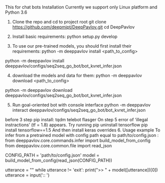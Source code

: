 This for chat bots
Installation
Currently we support only Linux platform and Python 3.6
1.	Clone the repo and cd to project root
git clone https://github.com/deepmipt/DeepPavlov.git
cd DeepPavlov
2.	Install basic requirements:
python setup.py develop

3.	To use our pre-trained models, you should first install their requirements:
python -m deeppavlov install <path_to_config>

python -m deeppavlov install deeppavlov/configs/seq2seq_go_bot/bot_kvret_infer.json

4.	download the models and data for them:
python -m deeppavlov download <path_to_config>

python -m deeppavlov download deeppavlov/configs/seq2seq_go_bot/bot_kvret_infer.json

5.	Run goal-oriented bot with console interface
python -m deeppavlov interact deeppavlov/configs/seq2seq_go_bot/bot_kvret_infer.json

before 3 step pip install:
tqdm
telebot
flasger
On step 5 error of ‘illegal instractions’ (tf = 1.8) appears.
Try running
pip uninstall tensorflow
pip install tensorflow==1.5
And then install
keras
overrides
6.	Usage example
To infer from a pretrained model with config path equal to path/to/config.json :
from deeppavlov.core.commands.infer import build_model_from_config
from deeppavlov.core.common.file import read_json

CONFIG_PATH = 'path/to/config.json'
model = build_model_from_config(read_json(CONFIG_PATH))

utterance = ""
while utterance != 'exit':
    print(">> " + model([utterance])[0])
    utterance = input(':: ')
